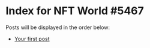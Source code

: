 # Index for NFT World #5467
Posts will be displayed in the order below:

- [Your first post](./001-first.md)

